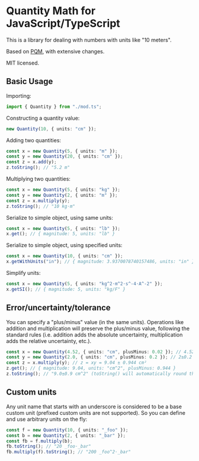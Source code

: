 # Quantity Math for JavaScript/TypeScript

This is a library for dealing with numbers with units like "10 meters".

Based on [PQM](https://github.com/GhostWrench/pqm), with extensive changes.

MIT licensed.

## Basic Usage

Importing:

```ts
import { Quantity } from "./mod.ts";
```

Constructing a quantity value:

```ts
new Quantity(10, { units: "cm" });
```

Adding two quantities:

```ts
const x = new Quantity(5, { units: "m" });
const y = new Quantity(20, { units: "cm" });
const z = x.add(y);
z.toString(); // "5.2 m"
```

Multiplying two quantities:

```ts
const x = new Quantity(5, { units: "kg" });
const y = new Quantity(2, { units: "m" });
const z = x.multiply(y);
z.toString(); // "10 kg⋅m"
```

Serialize to simple object, using same units:

```ts
const x = new Quantity(5, { units: "lb" });
x.get(); // { magnitude: 5, units: "lb" }
```

Serialize to simple object, using specified units:

```ts
const x = new Quantity(10, { units: "cm" });
x.getWithUnits("in"); // { magnitude: 3.9370078740157486, units: "in" }
```

Simplify units:

```ts
const x = new Quantity(5, { units: "kg^2⋅m^2⋅s^-4⋅A^-2" });
x.getSI(); // { magnitude: 5, units: "kg/F" }
```

## Error/uncertainty/tolerance

You can specify a "plus/minus" value (in the same units). Operations like addition and multiplication will preserve the
plus/minus value, following the standard rules (i.e. addition adds the absolute uncertainty, multiplication adds the
relative uncertainty, etc.).

```ts
const x = new Quantity(4.52, { units: "cm", plusMinus: 0.02 }); // 4.52±0.02 cm
const y = new Quantity(2.0, { units: "cm", plusMinus: 0.2 }); // 2±0.2 cm"
const z = x.multiply(y); // z = xy = 9.04 ± 0.944 cm²
z.get(); // { magnitude: 9.04, units: "cm^2", plusMinus: 0.944 }
z.toString(); // "9.0±0.9 cm^2" (toString() will automatically round the output)
```

## Custom units

Any unit name that starts with an underscore is considered to be a base custom unit (prefixed custom units are not
supported). So you can define and use arbitrary units on the fly:

```ts
const f = new Quantity(10, { units: "_foo" });
const b = new Quantity(2, { units: "_bar" });
const fb = f.multiply(b);
fb.toString(); // "20 _foo⋅_bar"
fb.multiply(f).toString(); // "200 _foo^2⋅_bar"
```
